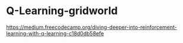# Q-Learning-gridworld
https://medium.freecodecamp.org/diving-deeper-into-reinforcement-learning-with-q-learning-c18d0db58efe
